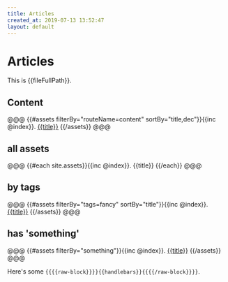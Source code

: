 ```yaml
---
title: Articles
created_at: 2019-07-13 13:52:47
layout: default
---
```


# Articles

This is {{fileFullPath}}.

## Content

@@@
{{#assets filterBy="routeName=content" sortBy="title,dec"}}{{inc @index}}. <a href="{{sitelink}}">{{title}}</a>
{{/assets}}
@@@

## all assets

@@@
{{#each site.assets}}{{inc @index}}. {{title}}
{{/each}}
@@@

## by tags

@@@
{{#assets filterBy="tags=fancy" sortBy="title"}}{{inc @index}}. <a href="{{sitelink}}">{{title}}</a>
{{/assets}}
@@@

## has 'something'

@@@
{{#assets filterBy="something"}}{{inc @index}}. <a href="{{permalink}}">{{title}}</a>
{{/assets}}
@@@

Here's some `{{{{raw-block}}}}{{handlebars}}{{{{/raw-block}}}}`.
